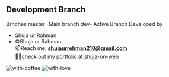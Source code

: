 
## Development Branch
Brnches 
master -Main branch
dev- Active Branch
Developed by<br />
- Shuja ur Rahman <br />
- ©Shuja ur Rahman <br/>
 📫Reach me: **shujaurrehman210@gmail.com**<br />
 👨‍💻check out my portfolio at:[shuja-on-web](https://shujaurrahman.github.io/shuja-on-web/)<br />



![with-coffee](https://img.shields.io/badge/made%20with-%E2%98%95%EF%B8%8F%20coffee-yellow.svg)
![with-love](https://img.shields.io/badge/made%20with-%F0%9F%92%8C-red.svg)

